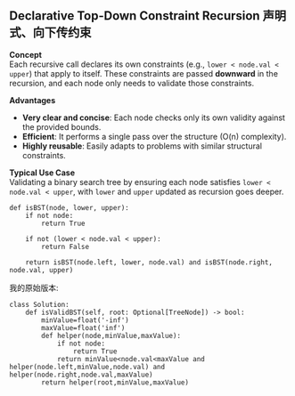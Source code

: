 ## Declarative Top-Down Constraint Recursion 声明式、向下传约束

**Concept**  
Each recursive call declares its own constraints (e.g., `lower < node.val < upper`) that apply to itself. These constraints are passed **downward** in the recursion, and each node only needs to validate those constraints.

**Advantages**  
- **Very clear and concise**: Each node checks only its own validity against the provided bounds.  
- **Efficient**: It performs a single pass over the structure (O(n) complexity).  
- **Highly reusable**: Easily adapts to problems with similar structural constraints.

**Typical Use Case**  
Validating a binary search tree by ensuring each node satisfies `lower < node.val < upper`, with `lower` and `upper` updated as recursion goes deeper.

```
def isBST(node, lower, upper):
    if not node:
        return True

    if not (lower < node.val < upper):
        return False

    return isBST(node.left, lower, node.val) and isBST(node.right, node.val, upper)
```

我的原始版本:
```
class Solution:
    def isValidBST(self, root: Optional[TreeNode]) -> bool:
        minValue=float('-inf')
        maxValue=float('inf')
        def helper(node,minValue,maxValue):
            if not node:
                return True
            return minValue<node.val<maxValue and helper(node.left,minValue,node.val) and helper(node.right,node.val,maxValue)
        return helper(root,minValue,maxValue)
```
